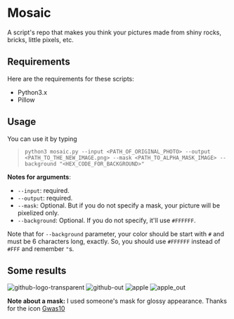 Mosaic
======

A script's repo that makes you think your pictures made from shiny rocks, bricks, little pixels, etc.

## Requirements

Here are the requirements for these scripts:

- Python3.x
- Pillow

## Usage

You can use it by typing

> `python3 mosaic.py --input <PATH_OF_ORIGINAL_PHOTO> --output <PATH_TO_THE_NEW_IMAGE.png> --mask <PATH_TO_ALPHA_MASK_IMAGE> --background "<HEX_CODE_FOR_BACKGROUND>"`

**Notes for arguments**:

- `--input`: required.
- `--output`: required.
- `--mask`: Optional. But if you do not specify a mask, your picture will be pixelized only.
- `--background`: Optional. If you do not specify, it'll use `#FFFFFF`.

Note that for `--background` parameter, your color should be start with `#` and must be 6 characters long, exactly. So, you should use `#FFFFFF` instead of `#FFF` and remember `"`s.


## Some results

![github-logo-transparent](https://cloud.githubusercontent.com/assets/4905664/23026019/9142d8ae-f468-11e6-9527-08bafc108c36.jpg)
![github-out](https://cloud.githubusercontent.com/assets/4905664/23026018/911bd6d2-f468-11e6-83a1-3186c07f9a08.png)
![apple](https://cloud.githubusercontent.com/assets/4905664/23026020/914ecf92-f468-11e6-8fad-0269497b6ec3.jpg)
![apple_out](https://cloud.githubusercontent.com/assets/4905664/23026059/b9d4babc-f468-11e6-8144-57e564b94f71.png)


**Note about a mask:** I used someone's mask for glossy appearance. Thanks for the icon [Gwas10](http://gbrtb.deviantart.com)
